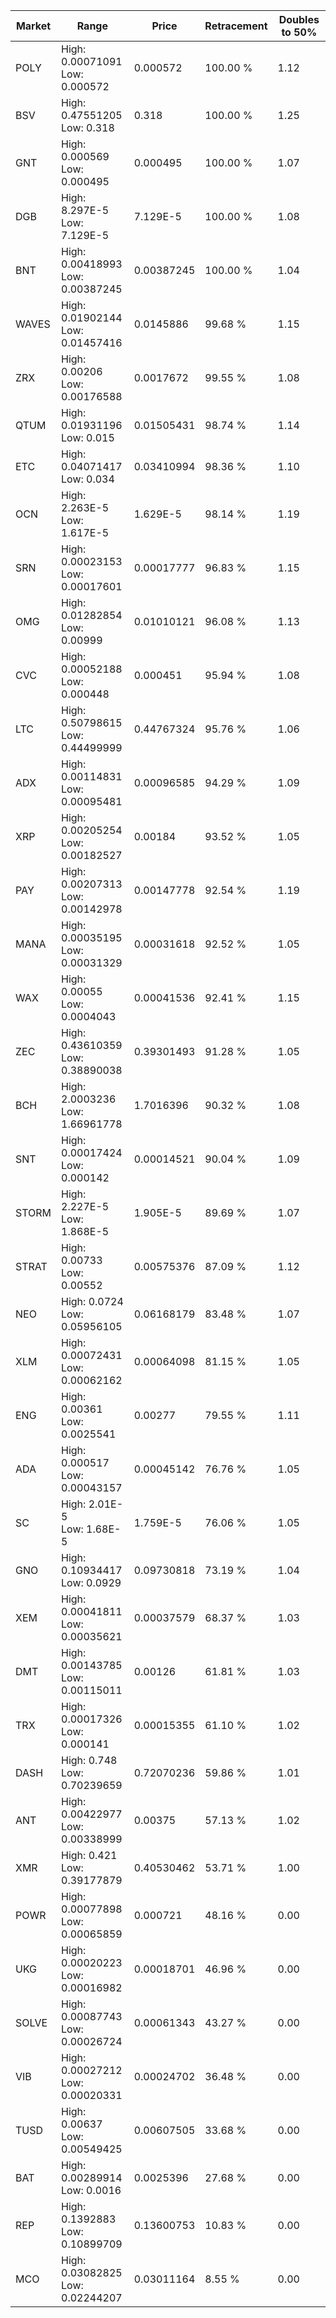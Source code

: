 | Market | Range | Price| Retracement | Doubles to 50% |
| --- | --- | --- | --- | --- |
| POLY | High: 0.00071091<br />Low: 0.000572 | 0.000572 | 100.00 % | 1.12 |
| BSV | High: 0.47551205<br />Low: 0.318 | 0.318 | 100.00 % | 1.25 |
| GNT | High: 0.000569<br />Low: 0.000495 | 0.000495 | 100.00 % | 1.07 |
| DGB | High: 8.297E-5<br />Low: 7.129E-5 | 7.129E-5 | 100.00 % | 1.08 |
| BNT | High: 0.00418993<br />Low: 0.00387245 | 0.00387245 | 100.00 % | 1.04 |
| WAVES | High: 0.01902144<br />Low: 0.01457416 | 0.0145886 | 99.68 % | 1.15 |
| ZRX | High: 0.00206<br />Low: 0.00176588 | 0.0017672 | 99.55 % | 1.08 |
| QTUM | High: 0.01931196<br />Low: 0.015 | 0.01505431 | 98.74 % | 1.14 |
| ETC | High: 0.04071417<br />Low: 0.034 | 0.03410994 | 98.36 % | 1.10 |
| OCN | High: 2.263E-5<br />Low: 1.617E-5 | 1.629E-5 | 98.14 % | 1.19 |
| SRN | High: 0.00023153<br />Low: 0.00017601 | 0.00017777 | 96.83 % | 1.15 |
| OMG | High: 0.01282854<br />Low: 0.00999 | 0.01010121 | 96.08 % | 1.13 |
| CVC | High: 0.00052188<br />Low: 0.000448 | 0.000451 | 95.94 % | 1.08 |
| LTC | High: 0.50798615<br />Low: 0.44499999 | 0.44767324 | 95.76 % | 1.06 |
| ADX | High: 0.00114831<br />Low: 0.00095481 | 0.00096585 | 94.29 % | 1.09 |
| XRP | High: 0.00205254<br />Low: 0.00182527 | 0.00184 | 93.52 % | 1.05 |
| PAY | High: 0.00207313<br />Low: 0.00142978 | 0.00147778 | 92.54 % | 1.19 |
| MANA | High: 0.00035195<br />Low: 0.00031329 | 0.00031618 | 92.52 % | 1.05 |
| WAX | High: 0.00055<br />Low: 0.0004043 | 0.00041536 | 92.41 % | 1.15 |
| ZEC | High: 0.43610359<br />Low: 0.38890038 | 0.39301493 | 91.28 % | 1.05 |
| BCH | High: 2.0003236<br />Low: 1.66961778 | 1.7016396 | 90.32 % | 1.08 |
| SNT | High: 0.00017424<br />Low: 0.000142 | 0.00014521 | 90.04 % | 1.09 |
| STORM | High: 2.227E-5<br />Low: 1.868E-5 | 1.905E-5 | 89.69 % | 1.07 |
| STRAT | High: 0.00733<br />Low: 0.00552 | 0.00575376 | 87.09 % | 1.12 |
| NEO | High: 0.0724<br />Low: 0.05956105 | 0.06168179 | 83.48 % | 1.07 |
| XLM | High: 0.00072431<br />Low: 0.00062162 | 0.00064098 | 81.15 % | 1.05 |
| ENG | High: 0.00361<br />Low: 0.0025541 | 0.00277 | 79.55 % | 1.11 |
| ADA | High: 0.000517<br />Low: 0.00043157 | 0.00045142 | 76.76 % | 1.05 |
| SC | High: 2.01E-5<br />Low: 1.68E-5 | 1.759E-5 | 76.06 % | 1.05 |
| GNO | High: 0.10934417<br />Low: 0.0929 | 0.09730818 | 73.19 % | 1.04 |
| XEM | High: 0.00041811<br />Low: 0.00035621 | 0.00037579 | 68.37 % | 1.03 |
| DMT | High: 0.00143785<br />Low: 0.00115011 | 0.00126 | 61.81 % | 1.03 |
| TRX | High: 0.00017326<br />Low: 0.000141 | 0.00015355 | 61.10 % | 1.02 |
| DASH | High: 0.748<br />Low: 0.70239659 | 0.72070236 | 59.86 % | 1.01 |
| ANT | High: 0.00422977<br />Low: 0.00338999 | 0.00375 | 57.13 % | 1.02 |
| XMR | High: 0.421<br />Low: 0.39177879 | 0.40530462 | 53.71 % | 1.00 |
| POWR | High: 0.00077898<br />Low: 0.00065859 | 0.000721 | 48.16 % | 0.00 |
| UKG | High: 0.00020223<br />Low: 0.00016982 | 0.00018701 | 46.96 % | 0.00 |
| SOLVE | High: 0.00087743<br />Low: 0.00026724 | 0.00061343 | 43.27 % | 0.00 |
| VIB | High: 0.00027212<br />Low: 0.00020331 | 0.00024702 | 36.48 % | 0.00 |
| TUSD | High: 0.00637<br />Low: 0.00549425 | 0.00607505 | 33.68 % | 0.00 |
| BAT | High: 0.00289914<br />Low: 0.0016 | 0.0025396 | 27.68 % | 0.00 |
| REP | High: 0.1392883<br />Low: 0.10899709 | 0.13600753 | 10.83 % | 0.00 |
| MCO | High: 0.03082825<br />Low: 0.02244207 | 0.03011164 | 8.55 % | 0.00 |
